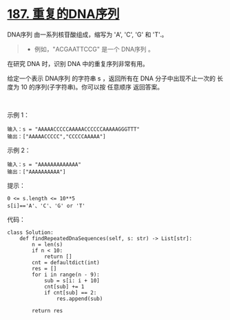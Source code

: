 # [187. 重复的DNA序列](https://leetcode-cn.com/problems/repeated-dna-sequences/)

DNA序列 由一系列核苷酸组成，缩写为 'A', 'C', 'G' 和 'T'.。

>- 例如，"ACGAATTCCG" 是一个 DNA序列 。

在研究 DNA 时，识别 DNA 中的重复序列非常有用。

给定一个表示 DNA序列 的字符串 s ，返回所有在 DNA 分子中出现不止一次的 长度为 10 的序列(子字符串)。你可以按 任意顺序 返回答案。

 

示例 1：
```
输入：s = "AAAAACCCCCAAAAACCCCCCAAAAAGGGTTT"
输出：["AAAAACCCCC","CCCCCAAAAA"]
```
示例 2：
```
输入：s = "AAAAAAAAAAAAA"
输出：["AAAAAAAAAA"]
```

提示：
```
0 <= s.length <= 10**5
s[i]=='A'、'C'、'G' or 'T'
```

代码：
```python3
class Solution:
    def findRepeatedDnaSequences(self, s: str) -> List[str]:
        n = len(s)
        if n < 10:
            return []
        cnt = defaultdict(int)
        res = []
        for i in range(n - 9):
            sub = s[i: i + 10]
            cnt[sub] += 1
            if cnt[sub] == 2:
                res.append(sub)
            
        return res
```
